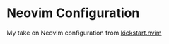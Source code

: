 # Neovim Configuration

My take on Neovim configuration from [kickstart.nvim](https://github.com/nvim-lua/kickstart.nvim)
